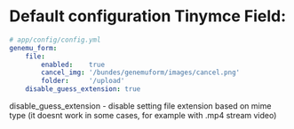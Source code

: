 # Default configuration Tinymce Field:

``` yml
# app/config/config.yml
genemu_form:
    file:
        enabled:    true
        cancel_img: '/bundes/genemuform/images/cancel.png'
        folder:     '/upload'
	disable_guess_extension: true
```
disable_guess_extension - disable setting file extension based on mime type (it doesnt work in some cases, for example with .mp4 stream video)